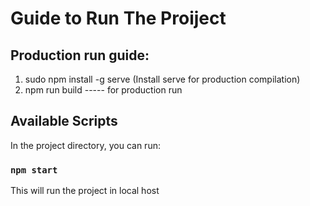 # Guide to Run The Proiject

## Production run guide:

1) sudo npm install -g serve (Install serve for production compilation)
2) npm run build ----- for production run

## Available Scripts

In the project directory, you can run:

### `npm start`

This will run the project in local host
